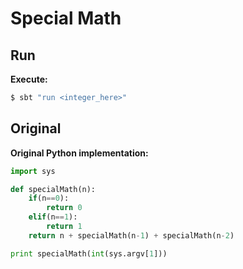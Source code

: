 Special Math
============

Run
---

__Execute:__

```bash
$ sbt "run <integer_here>"
```

Original
--------

__Original Python implementation:__

```python
import sys

def specialMath(n):
	if(n==0):
		return 0
	elif(n==1):
		return 1
	return n + specialMath(n-1)	+ specialMath(n-2)

print specialMath(int(sys.argv[1]))
```
